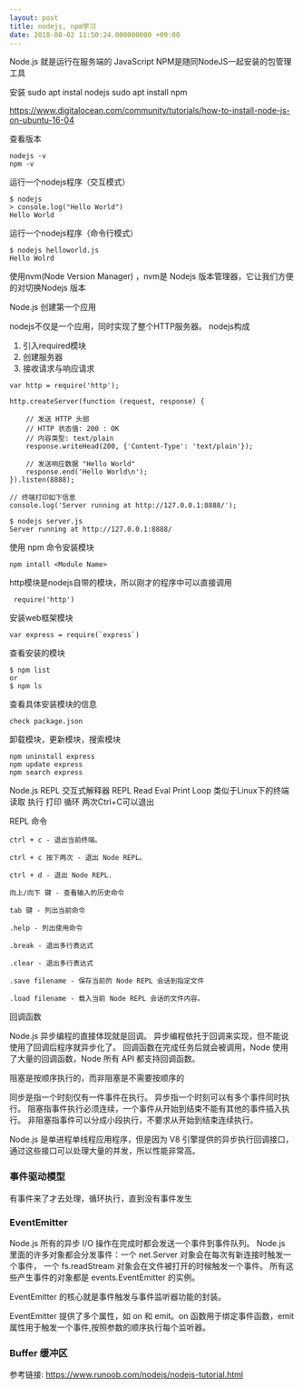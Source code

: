 ```yaml
---
layout: post
title: nodejs, npm学习
date: 2018-08-02 11:50:24.000000000 +09:00
---
```


Node.js 就是运行在服务端的 JavaScript
NPM是随同NodeJS一起安装的包管理工具



安装
sudo apt instal nodejs
sudo apt install npm

https://www.digitalocean.com/community/tutorials/how-to-install-node-js-on-ubuntu-16-04


查看版本
```
nodejs -v
npm -v
```

运行一个nodejs程序（交互模式）
```
$ nodejs
> console.log("Hello World")
Hello World
```
运行一个nodejs程序（命令行模式）
```
$ nodejs helloworld.js 
Hello Wolrd
```
使用nvm(Node Version Manager) ，nvm是 Nodejs 版本管理器，它让我们方便的对切换Nodejs 版本

Node.js 创建第一个应用

nodejs不仅是一个应用，同时实现了整个HTTP服务器。
nodejs构成
1. 引入required模块
2. 创建服务器
3. 接收请求与响应请求

```
var http = require('http');

http.createServer(function (request, response) {

    // 发送 HTTP 头部 
    // HTTP 状态值: 200 : OK
    // 内容类型: text/plain
    response.writeHead(200, {'Content-Type': 'text/plain'});

    // 发送响应数据 "Hello World"
    response.end('Hello World\n');
}).listen(8888);

// 终端打印如下信息
console.log('Server running at http://127.0.0.1:8888/');
```

```
$ nodejs server.js 
Server running at http://127.0.0.1:8888/
```

使用 npm 命令安装模块
```
npm intall <Module Name>
```

http模块是nodejs自带的模块，所以刚才的程序中可以直接调用
```
 require('http')
```
安装web框架模块
```
var express = require(`express`)
```
查看安装的模块
```
$ npm list
or
$ npm ls
```

查看具体安装模块的信息
```
check package.json
```

卸载模块，更新模块，搜索模块
```
npm uninstall express
npm update express
npm search express
```
Node.js REPL 交互式解释器
REPL Read Eval Print Loop 类似于Linux下的终端
读取
执行
打印
循环
两次Ctrl+C可以退出

REPL 命令

    ctrl + c - 退出当前终端。

    ctrl + c 按下两次 - 退出 Node REPL。

    ctrl + d - 退出 Node REPL.

    向上/向下 键 - 查看输入的历史命令

    tab 键 - 列出当前命令

    .help - 列出使用命令

    .break - 退出多行表达式

    .clear - 退出多行表达式

    .save filename - 保存当前的 Node REPL 会话到指定文件

    .load filename - 载入当前 Node REPL 会话的文件内容。


回调函数

Node.js 异步编程的直接体现就是回调。
异步编程依托于回调来实现，但不能说使用了回调后程序就异步化了。
回调函数在完成任务后就会被调用，Node 使用了大量的回调函数，Node 所有 API 都支持回调函数。

阻塞是按顺序执行的，而非阻塞是不需要按顺序的

同步是指一个时刻仅有一件事件在执行。
异步指一个时刻可以有多个事件同时执行。
阻塞指事件执行必须连续，一个事件从开始到结束不能有其他的事件插入执行。
非阻塞指事件可以分成小段执行，不要求从开始到结束连续执行。

Node.js 是单进程单线程应用程序，但是因为 V8 引擎提供的异步执行回调接口，通过这些接口可以处理大量的并发，所以性能非常高。

### 事件驱动模型
有事件来了才去处理，循环执行，直到没有事件发生

### EventEmitter
Node.js 所有的异步 I/O 操作在完成时都会发送一个事件到事件队列。
Node.js 里面的许多对象都会分发事件：一个 net.Server 对象会在每次有新连接时触发一个事件， 一个 fs.readStream 对象会在文件被打开的时候触发一个事件。 所有这些产生事件的对象都是 events.EventEmitter 的实例。 

EventEmitter 的核心就是事件触发与事件监听器功能的封装。

EventEmitter 提供了多个属性，如 on 和 emit。on 函数用于绑定事件函数，emit 属性用于触发一个事件,按照参数的顺序执行每个监听器。


### Buffer 缓冲区






参考链接: https://www.runoob.com/nodejs/nodejs-tutorial.html



